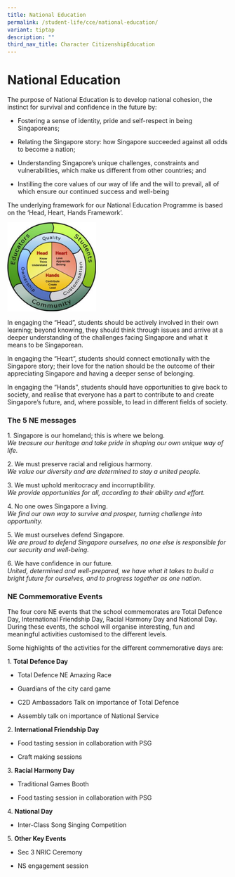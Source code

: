 ```yaml
---
title: National Education
permalink: /student-life/cce/national-education/
variant: tiptap
description: ""
third_nav_title: Character CitizenshipEducation
---
```

<h1><strong>National Education</strong></h1>
<p>The purpose of National Education is to develop national cohesion, the
instinct for survival and confidence in the future by:</p>
<ul>
<li>
<p>Fostering a sense of identity, pride and self-respect in being Singaporeans;</p>
</li>
<li>
<p>Relating the Singapore story: how Singapore succeeded against all odds
to become a nation;</p>
</li>
<li>
<p>Understanding Singapore’s unique challenges, constraints and vulnerabilities,
which make us different from other countries; and&nbsp;</p>
</li>
<li>
<p>Instilling the core values of our way of life and the will to prevail,
all of which ensure our continued success and well-being</p>
</li>
</ul>
<p>The underlying framework for our National Education Programme is based
on the ‘Head, Heart, Hands Framework’.</p>
<div class="isomer-image-wrapper">
<img style="width: 40%;" height="auto" width="100%" src="/images/headhearthand.png">
</div>
<p>In engaging the “Head”, students should be actively involved in their
own learning; beyond knowing, they should think through issues and arrive
at a deeper understanding of the challenges facing Singapore and what it
means to be Singaporean.</p>
<p>In engaging the “Heart”, students should connect emotionally with the
Singapore story; their love for the nation should be the outcome of their
appreciating Singapore and having a deeper sense of belonging.</p>
<p>In engaging the “Hands”, students should have opportunities to give back
to society, and realise that everyone has a part to contribute to and create
Singapore’s future, and, where possible, to lead in different fields of
society.</p>
<h3><strong>The 5 NE messages</strong></h3>
<p>1. Singapore is our homeland; this is where we belong.
<br><em>We treasure our heritage and take pride in shaping our own unique way of life.</em>
</p>
<p>2. We must preserve racial and religious harmony.
<br><em>We value our diversity and are determined to stay a united people.</em>&nbsp;</p>
<p>3. We must uphold meritocracy and incorruptibility.
<br><em>We provide opportunities for all, according to their ability and effort.</em>&nbsp;</p>
<p>4. No one owes Singapore a living.
<br><em>We find our own way to survive and prosper, turning challenge into opportunity.</em>&nbsp;</p>
<p>5. We must ourselves defend Singapore.
<br><em>We are proud to defend Singapore ourselves, no one else is responsible for our security and well-being.</em>&nbsp;</p>
<p>6. We have confidence in our future.
<br><em>United, determined and well-prepared, we have what it takes to build a bright future for ourselves, and to progress together as one nation.</em>
</p>
<h3>NE Commemorative Events</h3>
<p>The four core NE events that the school commemorates are Total Defence
Day, International Friendship Day, Racial Harmony Day and National Day.
During these events, the school will organise interesting, fun and meaningful
activities customised to the different levels.</p>
<p>Some highlights of the activities for the different commemorative days
are:</p>
<p>1. <strong>Total Defence Day</strong>
</p>
<ul data-tight="true" class="tight">
<li>
<p>Total Defence NE Amazing Race</p>
</li>
<li>
<p>Guardians of the city card game</p>
</li>
<li>
<p>C2D Ambassadors Talk on importance of Total Defence</p>
</li>
<li>
<p>Assembly talk on importance of National Service</p>
</li>
</ul>
<p>2. <strong>International Friendship Day</strong>
</p>
<ul data-tight="true" class="tight">
<li>
<p>Food tasting session in collaboration with PSG</p>
</li>
<li>
<p>Craft making sessions&nbsp;</p>
</li>
</ul>
<p>3. <strong>Racial Harmony Day</strong>
</p>
<ul data-tight="true" class="tight">
<li>
<p>Traditional Games Booth</p>
</li>
<li>
<p>Food tasting session in collaboration with PSG</p>
</li>
</ul>
<p>4. <strong>National Day</strong>
</p>
<ul data-tight="true" class="tight">
<li>
<p>Inter-Class Song Singing Competition</p>
</li>
</ul>
<p>5. <strong>Other Key Events</strong>&nbsp;</p>
<ul data-tight="true" class="tight">
<li>
<p>Sec 3 NRIC Ceremony</p>
</li>
<li>
<p>NS engagement session</p>
</li>
</ul>
<p></p>